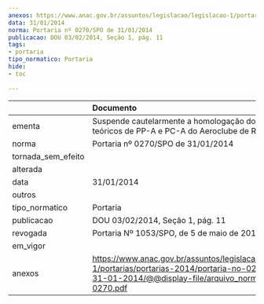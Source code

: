 ```yaml
---
anexos: https://www.anac.gov.br/assuntos/legislacao/legislacao-1/portarias/portarias-2014/portaria-no-0270-spo-de-31-01-2014/@@display-file/arquivo_norma/PA2014-0270.pdf
data: 31/01/2014
norma: Portaria nº 0270/SPO de 31/01/2014
publicacao: DOU 03/02/2014, Seção 1, pág. 11
tags:
- portaria
tipo_normatico: Portaria
hide: 
- toc 
 
---
```


|                    | Documento                                                                                                                                                         |
|:-------------------|:------------------------------------------------------------------------------------------------------------------------------------------------------------------|
| ementa             | Suspende cautelarmente a homologação dos cursos teóricos de PP-A e PC-A do Aeroclube de Rio Claro.                                                                |
| norma              | Portaria nº 0270/SPO de 31/01/2014                                                                                                                                |
| tornada_sem_efeito |                                                                                                                                                                   |
| alterada           |                                                                                                                                                                   |
| data               | 31/01/2014                                                                                                                                                        |
| outros             |                                                                                                                                                                   |
| tipo_normatico     | Portaria                                                                                                                                                          |
| publicacao         | DOU 03/02/2014, Seção 1, pág. 11                                                                                                                                  |
| revogada           | Portaria Nº 1053/SPO, de 5 de maio de 2014                                                                                                                        |
| em_vigor           |                                                                                                                                                                   |
| anexos             | https://www.anac.gov.br/assuntos/legislacao/legislacao-1/portarias/portarias-2014/portaria-no-0270-spo-de-31-01-2014/@@display-file/arquivo_norma/PA2014-0270.pdf |